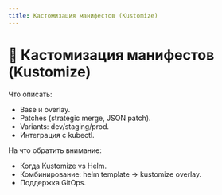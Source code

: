 ```yaml
---
title: Кастомизация манифестов (Kustomize)
---
```


# 🎨 Кастомизация манифестов (Kustomize)

Что описать:

*   Base и overlay.
*   Patches (strategic merge, JSON patch).
*   Variants: dev/staging/prod.
*   Интеграция с kubectl.

На что обратить внимание:

*   Когда Kustomize vs Helm.
*   Комбинирование: helm template → kustomize overlay.
*   Поддержка GitOps.